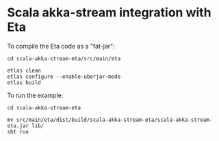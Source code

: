 # Scala akka-stream integration with Eta

To compile the Eta code as a "fat-jar":

```
cd scala-akka-stream-eta/src/main/eta

etlas clean
etlas configure --enable-uberjar-mode
etlas build
```

To run the example:

```
cd scala-akka-stream-eta

mv src/main/eta/dist/build/scala-akka-stream-eta/scala-akka-stream-eta.jar lib/
sbt run
```
